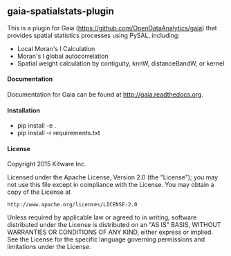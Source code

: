 ## gaia-spatialstats-plugin

This is a plugin for Gaia (https://github.com/OpenDataAnalytics/gaia) that
provides spatial statistics processes using PySAL, including:

  - Local Moran's I Calculation
  - Moran's I global autocorrelation
  - Spatial weight calculation by contiguity, knnW, distanceBandW, or kernel


#### Documentation

Documentation for Gaia can be found at http://gaia.readthedocs.org.

#### Installation

  - pip install -e .
  - pip install -r requirements.txt


#### License

Copyright 2015 Kitware Inc.

Licensed under the Apache License, Version 2.0 (the "License"); you may not use this file except in compliance with the License. You may obtain a copy of the License at

    http://www.apache.org/licenses/LICENSE-2.0


Unless required by applicable law or agreed to in writing, software distributed under the License is distributed on an "AS IS" BASIS, WITHOUT WARRANTIES OR CONDITIONS OF ANY KIND, either express or implied. See the License for the specific language governing permissions and limitations under the License.
